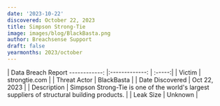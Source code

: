 ```yaml
---
date: '2023-10-22'
discovered: October 22, 2023
title: Simpson Strong-Tie
image: images/blog/BlackBasta.png
author: Breachsense Support
draft: false
yearmonths: 2023/october
---
```



| Data Breach Report
------------:     |:-------------:    | :-----:|
| Victim      | strongtie.com      | 
| Threat Actor      | BlackBasta      | 
| Date Discovered      | Oct 22, 2023      | 
| Description      | Simpson Strong-Tie is one of the world's largest suppliers of structural building products.      | 
| Leak Size      | Unknown      | 

